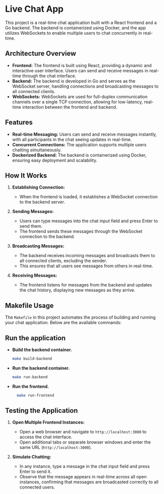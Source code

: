 # Live Chat App

This project is a real-time chat application built with a React frontend and a Go backend. The backend is containerized using Docker, and the app utilizes WebSockets to enable multiple users to chat concurrently in real-time.

## Architecture Overview

- **Frontend:** The frontend is built using React, providing a dynamic and interactive user interface. Users can send and receive messages in real-time through the chat interface.
- **Backend:** The backend is developed in Go and serves as the WebSocket server, handling connections and broadcasting messages to all connected clients.
- **WebSockets:** WebSockets are used for full-duplex communication channels over a single TCP connection, allowing for low-latency, real-time interaction between the frontend and backend.

## Features

- **Real-time Messaging:** Users can send and receive messages instantly, with all participants in the chat seeing updates in real-time.
- **Concurrent Connections:** The application supports multiple users chatting simultaneously.
- **Dockerized Backend:** The backend is containerized using Docker, ensuring easy deployment and scalability.

## How It Works

1. **Establishing Connection:**
   - When the frontend is loaded, it establishes a WebSocket connection to the backend server.

2. **Sending Messages:**
   - Users can type messages into the chat input field and press Enter to send them.
   - The frontend sends these messages through the WebSocket connection to the backend.

3. **Broadcasting Messages:**
   - The backend receives incoming messages and broadcasts them to all connected clients, excluding the sender.
   - This ensures that all users see messages from others in real-time.

4. **Receiving Messages:**
   - The frontend listens for messages from the backend and updates the chat history, displaying new messages as they arrive.


## Makefile Usage

The `Makefile` in this project automates the process of building and running your chat application. Below are the available commands:

## Run the application

- **Build the backend container.**
  ```bash
  make build-backend
  ```

- **Run the backend container.**
  ```bash
  make run-backend
  ```

- **Run the frontend.**
  ```bash
    make run-frontend
  ```

## Testing the Application


1. **Open Multiple Frontend Instances:**
   - Open a web browser and navigate to `http://localhost:3000` to access the chat interface.
   - Open additional tabs or separate browser windows and enter the same URL (`http://localhost:3000`).

2. **Simulate Chatting:**
   - In any instance, type a message in the chat input field and press Enter to send it.
   - Observe that the message appears in real-time across all open instances, confirming that messages are broadcasted correctly to all connected users.

